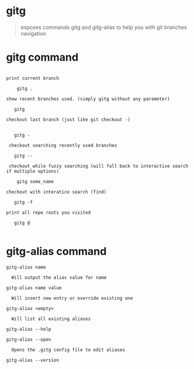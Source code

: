 # gitg

> exposes commands gitg and gitg-alias to help you with git branches navigation

# gitg command

```

print current branch

    gitg .

show recent branches used. (simply gitg without any parameter)

   gitg

checkout last branch (just like git checkout -)


   gitg -

 checkout searching recently used branches

   gitg --

 checkout while fuzzy searching (will fall back to interactive search if multiple options)

    gitg some_name

checkout with interatice search (find)

   gitg -f

print all repo roots you visited

   gitg @


```

# gitg-alias command

```
gitg-alias name

  Will output the alias value for name

gitg-alias name value

  Will insert new entry or override existing one

gitg-alias <empty>

  Will list all existing aliases

gitg-alias --help

gitg-alias --open

  Opens the .gitg config file to edit aliases

gitg-alias --version
```
